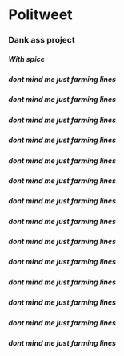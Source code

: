 # Politweet
### Dank ass project
##### With spice
##### dont mind me just farming lines
##### dont mind me just farming lines
##### dont mind me just farming lines
##### dont mind me just farming lines
##### dont mind me just farming lines
##### dont mind me just farming lines
##### dont mind me just farming lines
##### dont mind me just farming lines
##### dont mind me just farming lines
##### dont mind me just farming lines
##### dont mind me just farming lines
##### dont mind me just farming lines
##### dont mind me just farming lines
##### dont mind me just farming lines
